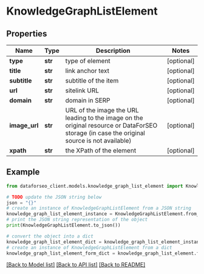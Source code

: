 # KnowledgeGraphListElement


## Properties

Name | Type | Description | Notes
------------ | ------------- | ------------- | -------------
**type** | **str** | type of element | [optional] 
**title** | **str** | link anchor text | [optional] 
**subtitle** | **str** | subtitle of the item | [optional] 
**url** | **str** | sitelink URL | [optional] 
**domain** | **str** | domain in SERP | [optional] 
**image_url** | **str** | URL of the image the URL leading to the image on the original resource or DataForSEO storage (in case the original source is not available) | [optional] 
**xpath** | **str** | the XPath of the element | [optional] 

## Example

```python
from dataforseo_client.models.knowledge_graph_list_element import KnowledgeGraphListElement

# TODO update the JSON string below
json = "{}"
# create an instance of KnowledgeGraphListElement from a JSON string
knowledge_graph_list_element_instance = KnowledgeGraphListElement.from_json(json)
# print the JSON string representation of the object
print(KnowledgeGraphListElement.to_json())

# convert the object into a dict
knowledge_graph_list_element_dict = knowledge_graph_list_element_instance.to_dict()
# create an instance of KnowledgeGraphListElement from a dict
knowledge_graph_list_element_form_dict = knowledge_graph_list_element.from_dict(knowledge_graph_list_element_dict)
```
[[Back to Model list]](../README.md#documentation-for-models) [[Back to API list]](../README.md#documentation-for-api-endpoints) [[Back to README]](../README.md)



